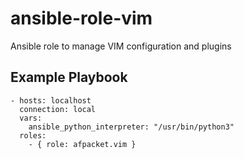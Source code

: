 ansible-role-vim
=========

Ansible role to manage VIM configuration and plugins

Example Playbook
----------------

```
- hosts: localhost
  connection: local
  vars:
    ansible_python_interpreter: "/usr/bin/python3"
  roles:
    - { role: afpacket.vim }
```
